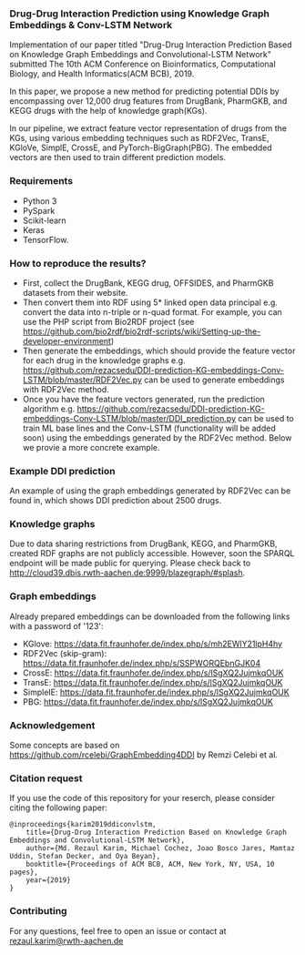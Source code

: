 ### Drug-Drug Interaction Prediction using Knowledge Graph Embeddings & Conv-LSTM Network
Implementation of our paper titled "Drug-Drug Interaction Prediction Based on Knowledge Graph Embeddings and Convolutional-LSTM Network" submitted The 10th ACM Conference on Bioinformatics, Computational Biology, and Health Informatics(ACM BCB), 2019.

In this paper, we propose a new method for predicting potential DDIs by encompassing over 12,000 drug features from DrugBank, PharmGKB, and KEGG drugs with the help of knowledge graph(KGs). 

In our pipeline, we extract feature vector representation of drugs from the KGs, using various embedding techniques such as RDF2Vec, TransE, KGloVe, SimplE, CrossE, and PyTorch-BigGraph(PBG). The embedded vectors are then used to train different prediction models.

### Requirements
* Python 3
* PySpark
* Scikit-learn
* Keras 
* TensorFlow.

### How to reproduce the results?  
* First, collect the DrugBank, KEGG drug, OFFSIDES, and PharmGKB datasets from their website. 
* Then convert them into RDF using 5* linked open data principal e.g. convert the data into n-triple or n-quad format. For example, you can use the PHP script from Bio2RDF project (see https://github.com/bio2rdf/bio2rdf-scripts/wiki/Setting-up-the-developer-environment)
* Then generate the embeddings, which should provide the feature vector for each drug in the knowledge graphs e.g. https://github.com/rezacsedu/DDI-prediction-KG-embeddings-Conv-LSTM/blob/master/RDF2Vec.py can be used to generate embeddings with RDF2Vec method. 
* Once you have the feature vectors generated, run the prediction algorithm e.g. https://github.com/rezacsedu/DDI-prediction-KG-embeddings-Conv-LSTM/blob/master/DDI_prediction.py can be used to train ML base lines and the Conv-LSTM (functionality will be added soon) using the embeddings generated by the RDF2Vec method. Below we provie a more concrete example.

### Example DDI prediction
An example of using the graph embeddings generated by RDF2Vec can be found in, which shows DDI prediction about 2500 drugs.

### Knowledge graphs
Due to data sharing restrictions from DrugBank, KEGG, and PharmGKB, created RDF graphs are not publicly accessible. However, soon the SPARQL endpoint will be made public for querying. Please check back to http://cloud39.dbis.rwth-aachen.de:9999/blazegraph/#splash. 

### Graph embeddings
Already prepared embeddings can be downloaded from the following links with a password of '123': 
* KGlove: https://data.fit.fraunhofer.de/index.php/s/mh2EWlY21lpH4hy
* RDF2Vec (skip-gram): https://data.fit.fraunhofer.de/index.php/s/SSPWORQEbnGJK04
* CrossE: https://data.fit.fraunhofer.de/index.php/s/lSgXQ2JujmkqOUK
* TransE: https://data.fit.fraunhofer.de/index.php/s/lSgXQ2JujmkqOUK 
* SimpleIE: https://data.fit.fraunhofer.de/index.php/s/lSgXQ2JujmkqOUK
* PBG: https://data.fit.fraunhofer.de/index.php/s/lSgXQ2JujmkqOUK

### Acknowledgement
Some concepts are based on https://github.com/rcelebi/GraphEmbedding4DDI by Remzi Celebi et al. 

### Citation request
If you use the code of this repository for your reserch, please consider citing the following paper: 

    @inproceedings{karim2019ddiconvlstm,
        title={Drug-Drug Interaction Prediction Based on Knowledge Graph Embeddings and Convolutional-LSTM Network},
        author={Md. Rezaul Karim, Michael Cochez, Joao Bosco Jares, Mamtaz Uddin, Stefan Decker, and Oya Beyan},
        booktitle={Proceedings of ACM BCB, ACM, New York, NY, USA, 10 pages},
        year={2019}
    }

### Contributing
For any questions, feel free to open an issue or contact at rezaul.karim@rwth-aachen.de
